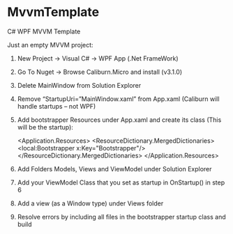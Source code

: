# MvvmTemplate
C# WPF MVVM Template

Just an empty MVVM project:

1.	New Project -> Visual C# -> WPF App (.Net FrameWork)
2.	Go To Nuget -> Browse Caliburn.Micro and install (v3.1.0)
3.	Delete MainWindow from Solution Explorer
4.	Remove “StartupUri=”MainWindow.xaml” from App.xaml (Caliburn will handle startups – not WPF)
5.	Add bootstrapper Resources under App.xaml and create its class (This will be the startup):

    <Application.Resources>
        <ResourceDictionary>
            <ResourceDictionary.MergedDictionaries>
                <ResourceDictionary>
                    <local:Bootstrapper x:Key="Bootstrapper"/>
                </ResourceDictionary>
            </ResourceDictionary.MergedDictionaries>
        </ResourceDictionary>
    </Application.Resources>

6.	Add Folders Models, Views and ViewModel under Solution Explorer
7.	Add your ViewModel Class that you set as startup in OnStartup() in step 6
8.	Add a view (as a Window type) under Views folder
9.	Resolve errors by including all files in the bootstrapper startup class and build

